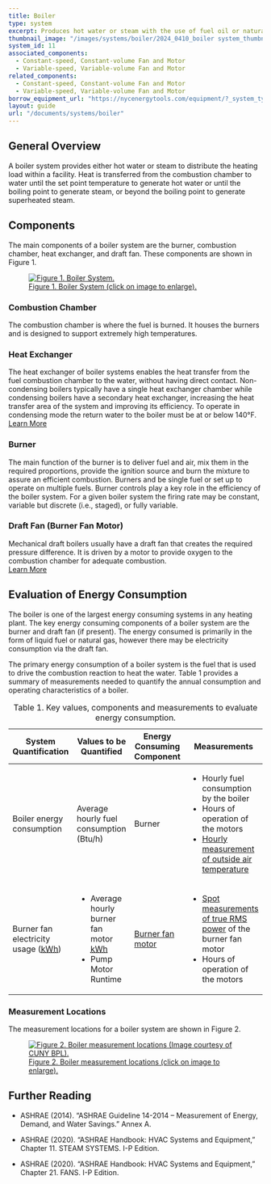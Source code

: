 ```yaml
---
title: Boiler
type: system
excerpt: Produces hot water or steam with the use of fuel oil or natural gas.
thumbnail_image: "/images/systems/boiler/2024_0410_boiler system_thumbnail.jpeg"
system_id: 11
associated_components:
  - Constant-speed, Constant-volume Fan and Motor
  - Variable-speed, Variable-volume Fan and Motor
related_components:
  - Constant-speed, Constant-volume Fan and Motor
  - Variable-speed, Variable-volume Fan and Motor
borrow_equipment_url: "https://nycenergytools.com/equipment/?_system_type=condenser-water-loop"
layout: guide
url: "/documents/systems/boiler"
---
```


## General Overview

A boiler system provides either hot water or steam to distribute the heating load within a facility. Heat is transferred from the combustion chamber to water until the set point temperature to generate hot water or until the boiling point to generate steam, or beyond the boiling point to generate superheated steam.  

## Components

The main components of a boiler system are the burner, combustion chamber, heat exchanger, and draft fan. These components are shown in Figure 1. 

<a href="/images/systems/boiler/2024_0423_BOILER system_figure 1 updated.jpg">
<figure class="figure">
  <img src="/images/systems/boiler/2024_0423_BOILER system_figure 1 updated.jpg" class="figure-img img-fluid rounded" alt="Figure 1. Boiler System.">
  <figcaption class="figure-caption text-left">Figure 1. Boiler System (click on image to enlarge).</figcaption>
</figure>
</a>

### Combustion Chamber

The combustion chamber is where the fuel is burned. It houses the burners and is designed to support extremely high temperatures.  

### Heat Exchanger

The heat exchanger of boiler systems enables the heat transfer from the fuel combustion chamber to the water, without having direct contact. Non-condensing boilers typically have a single heat exchanger chamber while condensing boilers have a secondary heat exchanger, increasing the heat transfer area of the system and improving its efficiency. To operate in condensing mode the return water to the boiler must be at or below 140°F.
<a class="continue" href="/documents/components/liquid-to-liquid-heat-exchanger"><span>Learn More</span><i class="fa fa-arrow-right"></i></a>  

### Burner

The main function of the burner is to deliver fuel and air, mix them in the required proportions, provide the ignition source and burn the mixture to assure an efficient combustion. Burners and be single fuel or set up to operate on multiple fuels. Burner controls play a key role in the efficiency of the boiler system. For a given boiler system the firing rate may be constant, variable but discrete (i.e., staged), or fully variable.  

### Draft Fan (Burner Fan Motor)

Mechanical draft boilers usually have a draft fan that creates the required pressure difference. It is driven by a motor to provide oxygen to the combustion chamber for adequate combustion.   
<a class="continue" href="/documents/components/constant-speed-constant-volume-fan-and-motor"><span>Learn More</span><i class="fa fa-arrow-right"></i></a>

## Evaluation of Energy Consumption

The boiler is one of the largest energy consuming systems in any heating plant. The key energy consuming components of a boiler system are the burner and draft fan (if present). The energy consumed is primarily in the form of liquid fuel or natural gas, however there may be electricity consumption via the draft fan.

The primary energy consumption of a boiler system is the fuel that is used to drive the combustion reaction to heat the water. Table 1 provides a summary of measurements needed to quantify the annual consumption and operating characteristics of a boiler.  

<div class="table-wrapper">
<table>
    <caption>Table 1. Key values, components and measurements to evaluate energy consumption.</caption>
    <thead>
        <tr>
            <th>
                System Quantification
            </th>
            <th>
                Values to be Quantified
            </th>
            <th>
                Energy Consuming Component
            </th>
            <th>
                Measurements
            </th>
        </tr>
    <tbody>
        <tr>
            <td>
                Boiler energy consumption
            </td>
            <td>
                Average hourly fuel consumption (Btu/h)
            </td>
            <td>
                Burner
            </td>
            <td>
                <ul>
                    <li>Hourly fuel consumption by the boiler</li> 
                    <li>Hours of operation of the motors</li> 
                    <li><a href="/documents/measurement-technique/outside-air-temperature">Hourly measurement of outside air temperature</a></li>
                <ul>
            </td>
        </tr>
        <tr>
            <td>
                Burner fan electricity usage (<a class="glossary-link" href="/glossary#kwh"><abbr title="Kilowatt Hour">kWh</abbr></a>)
            </td>
            <td>
                <ul>
                    <li>Average hourly burner fan motor <a class="glossary-link" href="/glossary#kwh"><abbr title="Kilowatt Hour">kWh</abbr></a></li> 
                    <li>Pump Motor Runtime</li>
                </ul>
            </td>
            <td>
                <a href="/documents/components/constant-speed-constant-volume-fan-and-motor">Burner fan motor</a>
            </td>
            <td>
                <ul>
                <li><a href="/documents/measurement-technique/electrical-spot-measurement">Spot measurements of true RMS power</a> of the burner fan motor</li>
                <li>Hours of operation of the motors</li>
                </ul>
            </td>
        </tr>
    </tbody>
</table> 
</div>  

### Measurement Locations

The measurement locations for a boiler system are shown in Figure 2.

<a href="/images/systems/boiler/2024_0507_BOILER system_figure 3 updated.jpg">
<figure class="figure">
  <img src="/images/systems/boiler/2024_0507_BOILER system_figure 3 updated.jpg" class="figure-img img-fluid rounded" alt="Figure 2. Boiler measurement locations (Image courtesy of CUNY BPL).">
  <figcaption class="figure-caption text-left">Figure 2. Boiler measurement locations (click on image to enlarge).</figcaption>
</figure>
</a>

## Further Reading

- ASHRAE (2014). “ASHRAE Guideline 14-2014 – Measurement of Energy, Demand, and Water Savings.” Annex A.

- ASHRAE (2020). “ASHRAE Handbook: HVAC Systems and Equipment,” Chapter 11. STEAM SYSTEMS. I-P Edition.

- ASHRAE (2020). “ASHRAE Handbook: HVAC Systems and Equipment,” Chapter 21. FANS. I-P Edition.